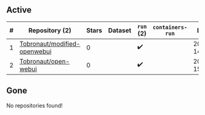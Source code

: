## Active
| # | Repository (2) | Stars | Dataset | `run` (2) | `containers-run` | Last Modified |
| --- | --- | --- | --- | --- | --- | --- |
| 1 | [Tobronaut/modified-openwebui](https://github.com/Tobronaut/modified-openwebui) | 0 |  | :heavy_check_mark: |  | 2025-07-20 14:45:35+00:00 |
| 2 | [Tobronaut/open-webui](https://github.com/Tobronaut/open-webui) | 0 |  | :heavy_check_mark: |  | 2025-07-19 15:18:47+00:00 |

## Gone
No repositories found!
